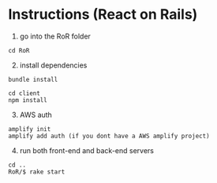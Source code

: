 
# Instructions (React on Rails)

1. go into the RoR folder
```
cd RoR
```

2. install dependencies 
```
bundle install

cd client
npm install
```

3. AWS auth
```
amplify init
amplify add auth (if you dont have a AWS amplify project)
```

4. run both front-end and back-end servers
```
cd ..
RoR/$ rake start
```